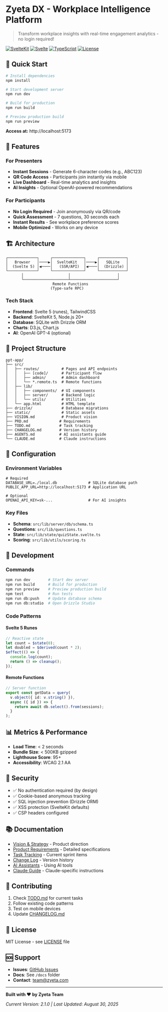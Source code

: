 # Zyeta DX - Workplace Intelligence Platform

> Transform workplace insights with real-time engagement analytics - no login required!

[![SvelteKit](https://img.shields.io/badge/SvelteKit-5.0-ff3e00.svg)](https://kit.svelte.dev)
[![Svelte](https://img.shields.io/badge/Svelte-5.0-ff3e00.svg)](https://svelte.dev)
[![TypeScript](https://img.shields.io/badge/TypeScript-5.0-blue.svg)](https://www.typescriptlang.org)
[![License](https://img.shields.io/badge/License-MIT-green.svg)](LICENSE)

## 🚀 Quick Start

```bash
# Install dependencies
npm install

# Start development server
npm run dev

# Build for production
npm run build

# Preview production build
npm run preview
```

**Access at:** http://localhost:5173

## 📱 Features

### For Presenters
- **Instant Sessions** - Generate 6-character codes (e.g., ABC123)
- **QR Code Access** - Participants join instantly via mobile
- **Live Dashboard** - Real-time analytics and insights
- **AI Insights** - Optional OpenAI-powered recommendations

### For Participants
- **No Login Required** - Join anonymously via QR/code
- **Quick Assessment** - 7 questions, 30 seconds each
- **Instant Results** - See workplace preference scores
- **Mobile Optimized** - Works on any device

## 🏗️ Architecture

```
┌─────────────┐     ┌──────────────┐     ┌────────────┐
│   Browser   │────▶│  SvelteKit   │────▶│   SQLite   │
│  (Svelte 5) │◀────│   (SSR/API)  │◀────│  (Drizzle) │
└─────────────┘     └──────────────┘     └────────────┘
       │                    │                     │
       └────────────────────┴─────────────────────┘
                     Remote Functions
                    (Type-safe RPC)
```

### Tech Stack
- **Frontend**: Svelte 5 (runes), TailwindCSS
- **Backend**: SvelteKit 5, Node.js 20+
- **Database**: SQLite with Drizzle ORM
- **Charts**: D3.js, Chart.js
- **AI**: OpenAI GPT-4 (optional)

## 📂 Project Structure

```
ppt-app/
├── src/
│   ├── routes/          # Pages and API endpoints
│   │   ├── [code]/      # Participant flow
│   │   ├── admin/       # Admin dashboard
│   │   └── *.remote.ts  # Remote functions
│   ├── lib/
│   │   ├── components/  # UI components
│   │   ├── server/      # Backend logic
│   │   └── utils/       # Utilities
│   └── app.html         # HTML template
├── drizzle/             # Database migrations
├── static/              # Static assets
├── VISION.md            # Product vision
├── PRD.md              # Requirements
├── TODO.md             # Task tracking
├── CHANGELOG.md        # Version history
├── AGENTS.md           # AI assistants guide
└── CLAUDE.md           # Claude instructions
```

## 🔧 Configuration

### Environment Variables
```env
# Required
DATABASE_URL=./local.db              # SQLite database path
PUBLIC_APP_URL=http://localhost:5173 # Application URL

# Optional
OPENAI_API_KEY=sk-...                # For AI insights
```

### Key Files
- **Schema**: `src/lib/server/db/schema.ts`
- **Questions**: `src/lib/questions.ts`
- **State**: `src/lib/state/quizState.svelte.ts`
- **Scoring**: `src/lib/utils/scoring.ts`

## 🎯 Development

### Commands
```bash
npm run dev        # Start dev server
npm run build      # Build for production
npm run preview    # Preview production build
npm test           # Run tests
npm run db:push    # Update database schema
npm run db:studio  # Open Drizzle Studio
```

### Code Patterns

#### Svelte 5 Runes
```typescript
// Reactive state
let count = $state(0);
let doubled = $derived(count * 2);
$effect(() => {
  console.log(count);
  return () => cleanup();
});
```

#### Remote Functions
```typescript
// Server function
export const getData = query(
  v.object({ id: v.string() }),
  async ({ id }) => {
    return await db.select().from(sessions);
  }
);
```

## 📊 Metrics & Performance

- **Load Time**: < 2 seconds
- **Bundle Size**: < 500KB gzipped
- **Lighthouse Score**: 95+
- **Accessibility**: WCAG 2.1 AA

## 🔐 Security

- ✅ No authentication required (by design)
- ✅ Cookie-based anonymous tracking
- ✅ SQL injection prevention (Drizzle ORM)
- ✅ XSS protection (SvelteKit defaults)
- ✅ CSP headers configured

## 📚 Documentation

- [Vision & Strategy](./VISION.md) - Product direction
- [Product Requirements](./PRD.md) - Detailed specifications
- [Task Tracking](./TODO.md) - Current sprint items
- [Change Log](./CHANGELOG.md) - Version history
- [AI Assistants](./AGENTS.md) - Using AI tools
- [Claude Guide](./CLAUDE.md) - Claude-specific instructions

## 🤝 Contributing

1. Check [TODO.md](./TODO.md) for current tasks
2. Follow existing code patterns
3. Test on mobile devices
4. Update [CHANGELOG.md](./CHANGELOG.md)

## 📄 License

MIT License - see [LICENSE](LICENSE) file

## 🆘 Support

- **Issues**: [GitHub Issues](https://github.com/your-org/zyeta-dx/issues)
- **Docs**: See `/docs` folder
- **Contact**: team@zyeta.com

---

**Built with ❤️ by Zyeta Team**

*Current Version: 2.1.0 | Last Updated: August 30, 2025*